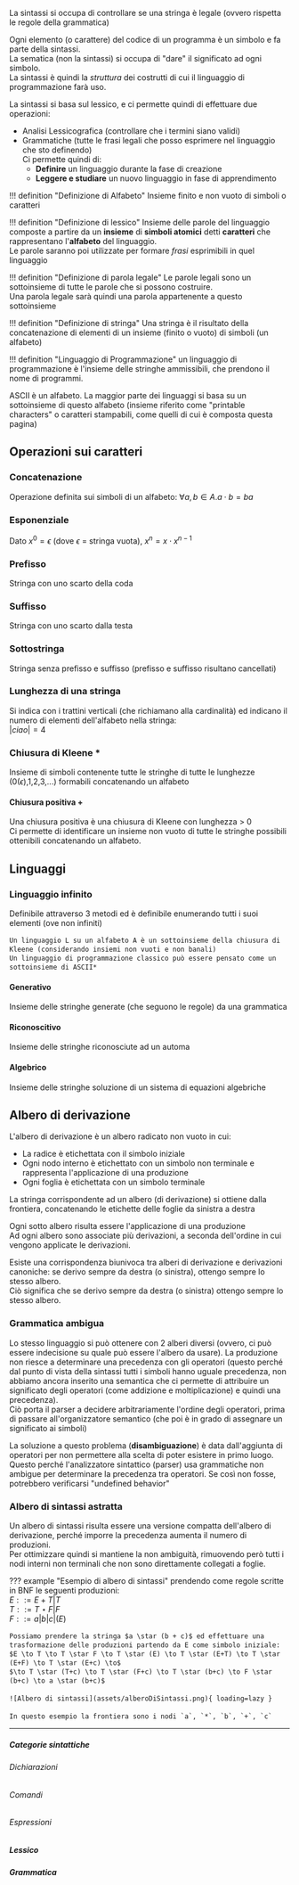 
La sintassi si occupa di controllare se una stringa è legale (ovvero rispetta le regole della grammatica)

Ogni elemento (o carattere) del codice di un programma è un simbolo e fa parte della sintassi.  
La sematica (non la sintassi) si occupa di "dare" il significato ad ogni simbolo.  
La sintassi è quindi la _struttura_ dei costrutti di cui il linguaggio di programmazione farà uso.  

La sintassi si basa sul lessico, e ci permette quindi di effettuare due operazioni:

- Analisi Lessicografica (controllare che i termini siano validi)
- Grammatiche (tutte le frasi legali che posso esprimere nel linguaggio che sto definendo)  
    Ci permette quindi di:
    - **Definire** un linguaggio durante la fase di creazione
    - **Leggere e studiare** un nuovo linguaggio in fase di apprendimento

!!! definition "Definizione di Alfabeto"
    Insieme finito e non vuoto di simboli o caratteri

!!! definition "Definizione di lessico"
    Insieme delle parole del linguaggio composte a partire da un **insieme** di **simboli atomici** detti **caratteri** che rappresentano l'**alfabeto** del linguaggio.  
    Le parole saranno poi utilizzate per formare _frasi_ esprimibili in quel linguaggio


!!! definition "Definizione di parola legale"
    Le parole legali sono un sottoinsieme di tutte le parole che si possono costruire.  
    Una parola legale sarà quindi una parola appartenente a questo sottoinsieme 


!!! definition "Definizione di stringa"
    Una stringa è il risultato della concatenazione di elementi di un insieme (finito o vuoto) di simboli (un alfabeto)

!!! definition "Linguaggio di Programmazione"
    un linguaggio di programmazione è l'insieme delle stringhe ammissibili, che prendono il nome di programmi.  


ASCII è un alfabeto. La maggior parte dei linguaggi si basa su un sottoinsieme di questo alfabeto (insieme riferito come "printable characters" o caratteri stampabili, come quelli di cui è composta questa pagina)

## Operazioni sui caratteri

### Concatenazione
Operazione definita sui simboli di un alfabeto: $\forall a,b \in A . a \cdot b = b a$

### Esponenziale
Dato $x^0 = \epsilon$ (dove $\epsilon$ = stringa vuota), $x^n = x \cdot x^{n-1}$  

### Prefisso
Stringa con uno scarto della coda

### Suffisso
Stringa con uno scarto dalla testa

### Sottostringa
Stringa senza prefisso e suffisso (prefisso e suffisso risultano cancellati)


### Lunghezza di una stringa
Si indica con i trattini verticali (che richiamano alla cardinalità) ed indicano il numero di elementi dell'alfabeto nella stringa:  
$|ciao| = 4$

### Chiusura di Kleene *
Insieme di simboli contenente tutte le stringhe di tutte le lunghezze (0($\epsilon$),1,2,3,...) formabili concatenando un alfabeto

#### Chiusura positiva +
Una chiusura positiva è una chiusura di Kleene con lunghezza > 0  
Ci permette di identificare un insieme non vuoto di tutte le stringhe possibili ottenibili concatenando un alfabeto.  

## Linguaggi

### Linguaggio infinito
Definibile attraverso 3 metodi ed è definibile enumerando tutti i suoi elementi (ove non infiniti)  

    Un linguaggio L su un alfabeto A è un sottoinsieme della chiusura di Kleene (considerando insiemi non vuoti e non banali)
    Un linguaggio di programmazione classico può essere pensato come un sottoinsieme di ASCII*

#### Generativo
Insieme delle stringhe generate (che seguono le regole) da una grammatica

#### Riconoscitivo
Insieme delle stringhe riconosciute ad un automa

#### Algebrico
Insieme delle stringhe soluzione di un sistema di equazioni algebriche

## Albero di derivazione

L'albero di derivazione è un albero radicato non vuoto in cui:  

- La radice è etichettata con il simbolo iniziale
- Ogni nodo interno è etichettato con un simbolo non terminale e rappresenta l'applicazione di una produzione
- Ogni foglia è etichettata con un simbolo terminale

La stringa corrispondente ad un albero (di derivazione) si ottiene dalla frontiera, concatenando le etichette delle foglie da sinistra a destra

Ogni sotto albero risulta essere l'applicazione di una produzione  
Ad ogni albero sono associate più derivazioni, a seconda dell'ordine in cui vengono applicate le derivazioni.  

Esiste una corrispondenza biunivoca tra alberi di derivazione e derivazioni canoniche: se derivo sempre da destra (o sinistra), ottengo sempre lo stesso albero.  
Ciò significa che se derivo sempre da destra (o sinistra) ottengo sempre lo stesso albero.  

### Grammatica ambigua
Lo stesso linguaggio si può ottenere con 2 alberi diversi (ovvero, ci può essere indecisione su quale può essere l'albero da usare). 
La produzione non riesce a determinare una precedenza con gli operatori (questo perché dal punto di vista della sintassi tutti i simboli hanno uguale precedenza, non abbiamo ancora inserito una semantica che ci permette di attribuire un significato degli operatori (come addizione e moltiplicazione) e quindi una precedenza).  
Ciò porta il parser a decidere arbitrariamente l'ordine degli operatori, prima di passare all'organizzatore semantico (che poi è in grado di assegnare un significato ai simboli)  

La soluzione a questo problema (**disambiguazione**) è data dall'aggiunta di operatori per non permettere alla scelta di poter esistere in primo luogo.  
Questo perché l'analizzatore sintattico (parser) usa grammatiche non ambigue per determinare la precedenza tra operatori. Se così non fosse, potrebbero verificarsi "undefined behavior"  


### Albero di sintassi astratta
Un albero di sintassi risulta essere una versione compatta dell'albero di derivazione, perché imporre la precedenza aumenta il numero di produzioni.  
Per ottimizzare quindi si mantiene la non ambiguità, rimuovendo però tutti i nodi interni non terminali che non sono direttamente collegati a foglie.

??? example "Esempio di albero di sintassi"
    prendendo come regole scritte in BNF le seguenti produzioni:  
    $E ::= E + T | T$  
    $T ::= T \star F | F$  
    $F ::= a | b | c | (E)$  

    Possiamo prendere la stringa $a \star (b + c)$ ed effettuare una trasformazione delle produzioni partendo da E come simbolo iniziale:  
    $E \to T \to T \star F \to T \star (E) \to T \star (E+T) \to T \star (E+F) \to T \star (E+c) \to$  
    $\to T \star (T+c) \to T \star (F+c) \to T \star (b+c) \to F \star (b+c) \to a \star (b+c)$  

    ![Albero di sintassi](assets/alberoDiSintassi.png){ loading=lazy }  

    In questo esempio la frontiera sono i nodi `a`, `*`, `b`, `+`, `c`

---

##### Categorie sintattiche 
###### Dichiarazioni
###### Comandi 
###### Espressioni

##### Lessico
##### Grammatica